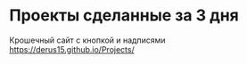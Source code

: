 # Проекты сделанные за 3 дня


Крошечный сайт с кнопкой и надписями https://derus15.github.io/Projects/
